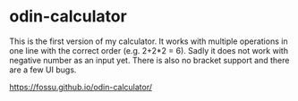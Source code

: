 # odin-calculator

This is the first version of my calculator. It works with multiple 
operations in one line with the correct order (e.g. 2+2*2 = 6). Sadly 
it does not work with negative number as an input yet. There is also no
bracket support and there are a few UI bugs.

https://fossu.github.io/odin-calculator/
